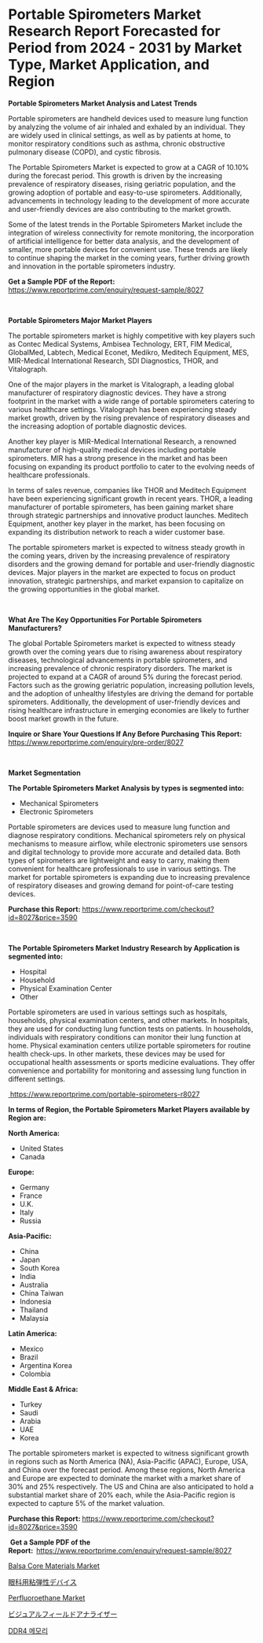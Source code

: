 <p><h1>Portable Spirometers Market Research Report Forecasted for Period from 2024 -  2031 by Market Type, Market Application, and Region</h1></p><p><strong>Portable Spirometers Market Analysis and Latest Trends</strong></p>
<p><p>Portable spirometers are handheld devices used to measure lung function by analyzing the volume of air inhaled and exhaled by an individual. They are widely used in clinical settings, as well as by patients at home, to monitor respiratory conditions such as asthma, chronic obstructive pulmonary disease (COPD), and cystic fibrosis.</p><p>The Portable Spirometers Market is expected to grow at a CAGR of 10.10% during the forecast period. This growth is driven by the increasing prevalence of respiratory diseases, rising geriatric population, and the growing adoption of portable and easy-to-use spirometers. Additionally, advancements in technology leading to the development of more accurate and user-friendly devices are also contributing to the market growth.</p><p>Some of the latest trends in the Portable Spirometers Market include the integration of wireless connectivity for remote monitoring, the incorporation of artificial intelligence for better data analysis, and the development of smaller, more portable devices for convenient use. These trends are likely to continue shaping the market in the coming years, further driving growth and innovation in the portable spirometers industry.</p></p>
<p><strong>Get a Sample PDF of the Report:&nbsp;</strong> <a href="https://www.reportprime.com/enquiry/request-sample/8027">https://www.reportprime.com/enquiry/request-sample/8027</a></p>
<p>&nbsp;</p>
<p><strong>Portable Spirometers Major Market Players</strong></p>
<p><p>The portable spirometers market is highly competitive with key players such as Contec Medical Systems, Ambisea Technology, ERT, FIM Medical, GlobalMed, Labtech, Medical Econet, Medikro, Meditech Equipment, MES, MIR-Medical International Research, SDI Diagnostics, THOR, and Vitalograph.</p><p>One of the major players in the market is Vitalograph, a leading global manufacturer of respiratory diagnostic devices. They have a strong footprint in the market with a wide range of portable spirometers catering to various healthcare settings. Vitalograph has been experiencing steady market growth, driven by the rising prevalence of respiratory diseases and the increasing adoption of portable diagnostic devices.</p><p>Another key player is MIR-Medical International Research, a renowned manufacturer of high-quality medical devices including portable spirometers. MIR has a strong presence in the market and has been focusing on expanding its product portfolio to cater to the evolving needs of healthcare professionals.</p><p>In terms of sales revenue, companies like THOR and Meditech Equipment have been experiencing significant growth in recent years. THOR, a leading manufacturer of portable spirometers, has been gaining market share through strategic partnerships and innovative product launches. Meditech Equipment, another key player in the market, has been focusing on expanding its distribution network to reach a wider customer base.</p><p>The portable spirometers market is expected to witness steady growth in the coming years, driven by the increasing prevalence of respiratory disorders and the growing demand for portable and user-friendly diagnostic devices. Major players in the market are expected to focus on product innovation, strategic partnerships, and market expansion to capitalize on the growing opportunities in the global market.</p></p>
<p>&nbsp;</p>
<p><strong>What Are The Key Opportunities For Portable Spirometers Manufacturers?</strong></p>
<p><p>The global Portable Spirometers market is expected to witness steady growth over the coming years due to rising awareness about respiratory diseases, technological advancements in portable spirometers, and increasing prevalence of chronic respiratory disorders. The market is projected to expand at a CAGR of around 5% during the forecast period. Factors such as the growing geriatric population, increasing pollution levels, and the adoption of unhealthy lifestyles are driving the demand for portable spirometers. Additionally, the development of user-friendly devices and rising healthcare infrastructure in emerging economies are likely to further boost market growth in the future.</p></p>
<p><strong>Inquire or Share Your Questions If Any Before Purchasing This Report:</strong> <a href="https://www.reportprime.com/enquiry/pre-order/8027">https://www.reportprime.com/enquiry/pre-order/8027</a></p>
<p>&nbsp;</p>
<p><strong>Market Segmentation</strong></p>
<p><strong>The Portable Spirometers Market Analysis by types is segmented into:</strong></p>
<p><ul><li>Mechanical Spirometers</li><li>Electronic Spirometers</li></ul></p>
<p><p>Portable spirometers are devices used to measure lung function and diagnose respiratory conditions. Mechanical spirometers rely on physical mechanisms to measure airflow, while electronic spirometers use sensors and digital technology to provide more accurate and detailed data. Both types of spirometers are lightweight and easy to carry, making them convenient for healthcare professionals to use in various settings. The market for portable spirometers is expanding due to increasing prevalence of respiratory diseases and growing demand for point-of-care testing devices.</p></p>
<p><strong>Purchase this Report:&nbsp;</strong><a href="https://www.reportprime.com/checkout?id=8027&price=3590">https://www.reportprime.com/checkout?id=8027&price=3590</a></p>
<p>&nbsp;</p>
<p><strong>The Portable Spirometers Market Industry Research by Application is segmented into:</strong></p>
<p><ul><li>Hospital</li><li>Household</li><li>Physical Examination Center</li><li>Other</li></ul></p>
<p><p>Portable spirometers are used in various settings such as hospitals, households, physical examination centers, and other markets. In hospitals, they are used for conducting lung function tests on patients. In households, individuals with respiratory conditions can monitor their lung function at home. Physical examination centers utilize portable spirometers for routine health check-ups. In other markets, these devices may be used for occupational health assessments or sports medicine evaluations. They offer convenience and portability for monitoring and assessing lung function in different settings.</p></p>
<p><a href="https://www.reportprime.com/portable-spirometers-r8027">&nbsp;https://www.reportprime.com/portable-spirometers-r8027</a></p>
<p><strong>In terms of Region, the Portable Spirometers Market Players available by Region are:</strong></p>
<p>
    <p> <strong> North America: </strong>
        <ul>
            <li>United States</li>
            <li>Canada</li>
        </ul>
        </p> 
    <p> <strong> Europe: </strong>
        <ul>
            <li>Germany</li>
            <li>France</li>
            <li>U.K.</li>
            <li>Italy</li>
            <li>Russia</li>
        </ul>
        </p> 
    <p> <strong> Asia-Pacific: </strong>
        <ul>
            <li>China</li>
            <li>Japan</li>
            <li>South Korea</li>
            <li>India</li>
            <li>Australia</li>
            <li>China Taiwan</li>
            <li>Indonesia</li>
            <li>Thailand</li>
            <li>Malaysia</li>
        </ul>
        </p> 
    <p> <strong> Latin America: </strong>
        <ul>
            <li>Mexico</li>
            <li>Brazil</li>
            <li>Argentina Korea</li>
            <li>Colombia</li>
        </ul>
        </p> 
    <p> <strong> Middle East & Africa: </strong>
        <ul>
            <li>Turkey</li>
            <li>Saudi</li>
            <li>Arabia</li>
            <li>UAE</li>
            <li>Korea</li>
        </ul>
    </p>
    </p>
<p><p>The portable spirometers market is expected to witness significant growth in regions such as North America (NA), Asia-Pacific (APAC), Europe, USA, and China over the forecast period. Among these regions, North America and Europe are expected to dominate the market with a market share of 30% and 25% respectively. The US and China are also anticipated to hold a substantial market share of 20% each, while the Asia-Pacific region is expected to capture 5% of the market valuation.</p></p>
<p><strong>Purchase this Report: </strong><a href="https://www.reportprime.com/checkout?id=8027&price=3590">https://www.reportprime.com/checkout?id=8027&price=3590</a></p>
<p>&nbsp;<strong>Get a Sample PDF of the Report:&nbsp;&nbsp;</strong><a href="https://www.reportprime.com/enquiry/request-sample/8027">https://www.reportprime.com/enquiry/request-sample/8027</a></p>
<p><strong></strong></p>
<p><p><a href="https://www.linkedin.com/pulse/balsa-core-materials-market-growth-trends-covid-19-impact-qmnyc?trackingId=d%2BrPVCvL8CsL1D6%2FD%2FJG%2BA%3D%3D">Balsa Core Materials Market</a></p><p><a href="https://github.com/bucuel854722/Market-Research-Report-List-1/blob/main/685481331175.md">眼科用粘弾性デバイス</a></p><p><a href="https://issuu.com/reportprime-2/docs/perfluoroethane-market-size-2030.pptx">Perfluoroethane Market</a></p><p><a href="https://github.com/xemfu2379520/Market-Research-Report-List-1/blob/main/171027231174.md">ビジュアルフィールドアナライザー</a></p><p><a href="https://github.com/khytkeqagplkzqvh/Market-Research-Report-List-1/blob/main/224056933477.md">DDR4 메모리</a></p></p>